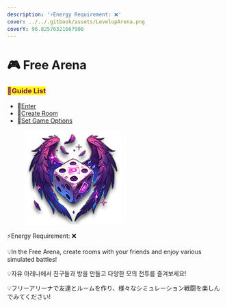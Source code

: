 ```yaml
---
description: '⚡Energy Requirement: ❌'
cover: ../../.gitbook/assets/LevelupArena.png
coverY: 96.82576321667908
---
```


# 🎮 Free Arena

### <mark style="color:purple;">**📜Guide List**</mark>

* 🏅[Enter](enterance.md)
* 🏅[Create Room](room-rules.md)
* 🏅[Set Game Options](game-options.md)

<figure><img src="../../.gitbook/assets/FreeArena_Badge (1).png" alt=""><figcaption></figcaption></figure>

⚡Energy Requirement: ❌

💡In the Free Arena, create rooms with your friends and enjoy various simulated battles!

💡자유 아레나에서 친구들과 방을 만들고 다양한 모의 전투를 즐겨보세요!

💡フリーアリーナで友達とルームを作り、様々なシミュレーション戦闘を楽しんでみてください!
